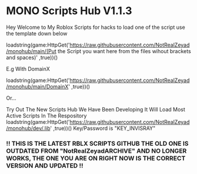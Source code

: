 # MONO Scripts Hub V1.1.3

Hey Welcome to My Roblox Scripts for hacks to load one of the script use the template down below 

loadstring(game:HttpGet('https://raw.githubusercontent.com/NotRealZeyad/monohub/main/(Put the Script you want here from the files wihout brackets and spaces)' ,true))()

E.g With DomainX

loadstring(game:HttpGet('https://raw.githubusercontent.com/NotRealZeyad/monohub/main/DomainX' ,true))() 


Or...

Try Out The New Scripts Hub We  Have Been Developing It Will Load Most Active Scripts In The Respository
loadstring(game:HttpGet('https://raw.githubusercontent.com/NotRealZeyad/monohub/dev/.lib' ,true))()
Key/Password is "KEY_INVISRAY"

### ‼ THIS IS THE LATEST RBLX SCRIPTS GITHUB THE OLD ONE IS OUTDATED FROM "NotRealZeyadARCHIVE" AND NO LONGER WORKS, THE ONE YOU ARE ON RIGHT NOW IS THE CORRECT VERSION AND UPDATED ‼



